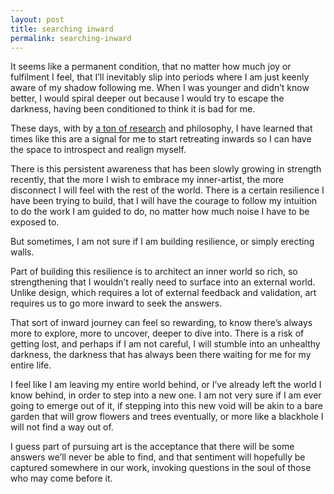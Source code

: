 ```yaml
---
layout: post
title: searching inward
permalink: searching-inward
---
```

It seems like a permanent condition, that no matter how much joy or fulfilment I feel, that I’ll inevitably slip into periods where I am just keenly aware of my shadow following me. When I was younger and didn’t know better, I would spiral deeper out because I would try to escape the darkness, having been conditioned to think it is bad for me.

These days, with by [a ton of research](http://light.lucent.space) and philosophy, I have learned that times like this are a signal for me to start retreating inwards so I can have the space to introspect and realign myself. 

There is this persistent awareness that has been slowly growing in strength recently, that the more I wish to embrace my inner-artist, the more disconnect I will feel with the rest of the world. There is a certain resilience I have been trying to build, that I will have the courage to follow my intuition to do the work I am guided to do, no matter how much noise I have to be exposed to. 

But sometimes, I am not sure if I am building resilience, or simply erecting walls. 

Part of building this resilience is to architect an inner world so rich, so strengthening that I wouldn’t really need to surface into an external world. Unlike design, which requires a lot of external feedback and validation, art requires us to go more inward to seek the answers. 

That sort of inward journey can feel so rewarding, to know there’s always more to explore, more to uncover, deeper to dive into. There is a risk of getting lost, and perhaps if I am not careful, I will stumble into an unhealthy darkness, the darkness that has always been there waiting for me for my entire life. 

I feel like I am leaving my entire world behind, or I’ve already left the world I know behind, in order to step into a new one. I am not very sure if I am ever going to emerge out of it, if stepping into this new void will be akin to a bare garden that will grow flowers and trees eventually, or more like a blackhole I will not find a way out of. 

I guess part of pursuing art is the acceptance that there will be some answers we’ll never be able to find, and that sentiment will hopefully be captured somewhere in our work, invoking questions in the soul of those who may come before it.
